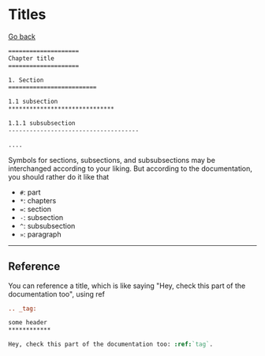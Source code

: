 # Titles

[Go back](..#writing-rst-documents)

```rest
====================
Chapter title
====================

1. Section
=========================

1.1 subsection
******************************

1.1.1 subsubsection
-------------------------------------

....
```

Symbols for sections, subsections, and subsubsections may be interchanged according to your liking. But according to the documentation, you should rather do it like that

* ``#``: part
* ``*``: chapters
* ``=``: section
* ``-``: subsection
* ``^``: subsubsection
* ``»``: paragraph

<hr class="sl">

## Reference

You can reference a title, which is like saying "Hey, check this part of the documentation too", using ref

```rest
.. _tag:

some header
************

Hey, check this part of the documentation too: :ref:`tag`.
```